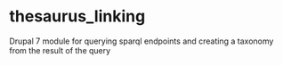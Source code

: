 # thesaurus_linking

Drupal 7 module for querying sparql endpoints and creating a taxonomy from the result of the query
